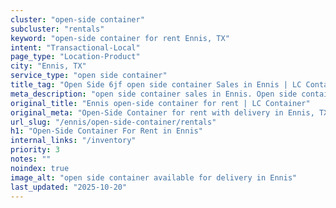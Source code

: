 ```yaml
---
cluster: "open-side container"
subcluster: "rentals"
keyword: "open-side container for rent Ennis, TX"
intent: "Transactional-Local"
page_type: "Location-Product"
city: "Ennis, TX"
service_type: "open side container"
title_tag: "Open Side 6jf open side container Sales in Ennis | LC Container"
meta_description: "open side container sales in Ennis. Open side containers for oversized cargo. Fast delivery, competitive pricing. Serving open side container area. Quote ID: W8X. Call (214) 524-4168 for your free quote today."
original_title: "Ennis open-side container for rent | LC Container"
original_meta: "Open-Side Container for rent with delivery in Ennis, TX. LC Container — local Since 2003. Get pricing today."
url_slug: "/ennis/open-side-container/rentals"
h1: "Open-Side Container For Rent in Ennis"
internal_links: "/inventory"
priority: 3
notes: ""
noindex: true
image_alt: "open side container available for delivery in Ennis"
last_updated: "2025-10-20"
---
```


<!-- TODO: Add unique city/inventory copy, images, and internal links here. -->
